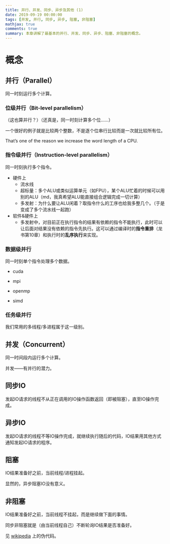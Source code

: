 ```yaml
---
title: 并行、并发、同步、异步及其他 (1)
date: 2019-09-19 00:00:00
tags: [并发, 并行, 同步, 异步, 阻塞, 非阻塞]
mathjax: true
comments: true
summary: 本章讲解了最基本的并行、并发、同步、异步、阻塞、非阻塞的概念。
---
```

<h1 id="概念"><a class="headerlink" href="#概念" title="概念"></a>概念</h1><h2 id="并行（Parallel）"><a class="headerlink" href="#并行（Parallel）" title="并行（Parallel）"></a>并行（Parallel）</h2><p>同一时刻运行多个计算。</p>
    <h3 id="位级并行（Bit-level-parallelism）"><a class="headerlink" href="#位级并行（Bit-level-parallelism）" title="位级并行（Bit-level parallelism）"></a>位级并行（Bit-level parallelism）</h3><p>（这也算并行？）（还真是，同一时刻计算多个位……）</p>
<p>一个很好的例子就是比较两个整数，不是逐个位串行比较而是一次就比较所有位。</p>
<p>That’s one of the reason we increase the word length of a CPU.</p>
<h3 id="指令级并行（Instruction-level-parallelism）"><a class="headerlink" href="#指令级并行（Instruction-level-parallelism）" title="指令级并行（Instruction-level parallelism）"></a>指令级并行（Instruction-level parallelism）</h3><p>同一时刻执行多个指令。</p>
<ul>
<li>硬件上<ul>
<li>流水线</li>
<li>超标量：多个ALU或类似运算单元（如FPU），某个ALU忙着的时候可以用别的ALU（md，我真希望ALU能直接组合逻辑完成一切计算）</li>
<li>多发射：为什么要让ALU闲着？取指令什么的工序也给我多整几个。（于是变成了多个流水线一起跑）</li>
</ul>
</li>
<li>软件&amp;硬件上<ul>
<li>多发射中，对目前正在执行指令的结果有依赖的指令不能执行，此时可以让后面对结果没有依赖的指令先执行。这可以通过编译时的<strong>指令重排</strong>（龙书第10章）和执行时的<strong>乱序执行</strong>来实现。</li>
</ul>
</li>
</ul>
<h3 id="数据级并行"><a class="headerlink" href="#数据级并行" title="数据级并行"></a>数据级并行</h3><p>同一时刻单个指令处理多个数据。</p>
<ul>
<li><p>cuda</p>
</li>
<li><p>mpi</p>
</li>
<li><p>openmp</p>
</li>
<li><p>simd</p>
</li>
</ul>
<h3 id="任务级并行"><a class="headerlink" href="#任务级并行" title="任务级并行"></a>任务级并行</h3><p>我们常用的多线程/多进程属于这一级别。</p>
<h2 id="并发（Concurrent）"><a class="headerlink" href="#并发（Concurrent）" title="并发（Concurrent）"></a>并发（Concurrent）</h2><p>同一时间段内运行多个计算。</p>
<p>并发——有并行的潜力。</p>
<h2 id="同步IO"><a class="headerlink" href="#同步IO" title="同步IO"></a>同步IO</h2><p>发起IO请求的线程不从正在调用的IO操作函数返回（即被阻塞），直至IO操作完成。</p>
<h2 id="异步IO"><a class="headerlink" href="#异步IO" title="异步IO"></a>异步IO</h2><p>发起IO请求的线程不等IO操作完成，就继续执行随后的代码，IO结果用其他方式通知发起IO请求的程序。</p>
<h2 id="阻塞"><a class="headerlink" href="#阻塞" title="阻塞"></a>阻塞</h2><p>IO结果准备好之前，当前线程/进程挂起。</p>
<p>显然的，异步阻塞IO没有意义。</p>
<h2 id="非阻塞"><a class="headerlink" href="#非阻塞" title="非阻塞"></a>非阻塞</h2><p>IO结果准备好之前，当前线程不挂起，而是继续做下面的事情。</p>
<p>同步非阻塞就是（由当前线程自己）不断轮询IO结果是否准备好。</p>
<p>见 <a href="https://en.wikipedia.org/wiki/Asynchronous_I/O#Examples" rel="noopener" target="_blank">wikipedia</a> 上的伪代码。</p>

